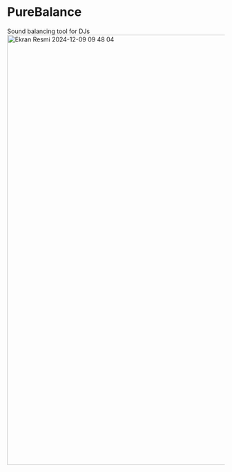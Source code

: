 # PureBalance
Sound balancing tool for DJs 
<img width="996" alt="Ekran Resmi 2024-12-09 09 48 04" src="https://github.com/user-attachments/assets/6f69fa3c-c32a-4450-89ec-f9495d434981">
